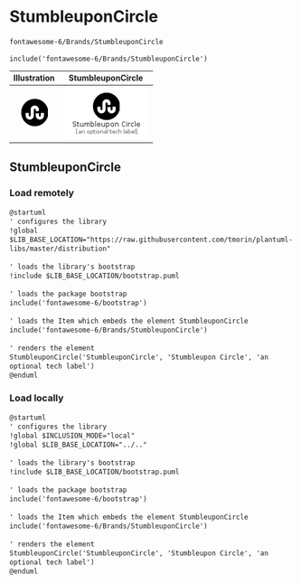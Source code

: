 # StumbleuponCircle


```text
fontawesome-6/Brands/StumbleuponCircle
```

```text
include('fontawesome-6/Brands/StumbleuponCircle')
```



| Illustration | StumbleuponCircle |
| :---: | :---: |
| ![illustration for Illustration](../../fontawesome-6/Brands/StumbleuponCircle.png) | ![illustration for StumbleuponCircle](../../fontawesome-6/Brands/StumbleuponCircle.Local.png) |




## StumbleuponCircle

### Load remotely
```plantuml
@startuml
' configures the library
!global $LIB_BASE_LOCATION="https://raw.githubusercontent.com/tmorin/plantuml-libs/master/distribution"

' loads the library's bootstrap
!include $LIB_BASE_LOCATION/bootstrap.puml

' loads the package bootstrap
include('fontawesome-6/bootstrap')

' loads the Item which embeds the element StumbleuponCircle
include('fontawesome-6/Brands/StumbleuponCircle')

' renders the element
StumbleuponCircle('StumbleuponCircle', 'Stumbleupon Circle', 'an optional tech label')
@enduml
```

### Load locally
```plantuml
@startuml
' configures the library
!global $INCLUSION_MODE="local"
!global $LIB_BASE_LOCATION="../.."

' loads the library's bootstrap
!include $LIB_BASE_LOCATION/bootstrap.puml

' loads the package bootstrap
include('fontawesome-6/bootstrap')

' loads the Item which embeds the element StumbleuponCircle
include('fontawesome-6/Brands/StumbleuponCircle')

' renders the element
StumbleuponCircle('StumbleuponCircle', 'Stumbleupon Circle', 'an optional tech label')
@enduml
```

